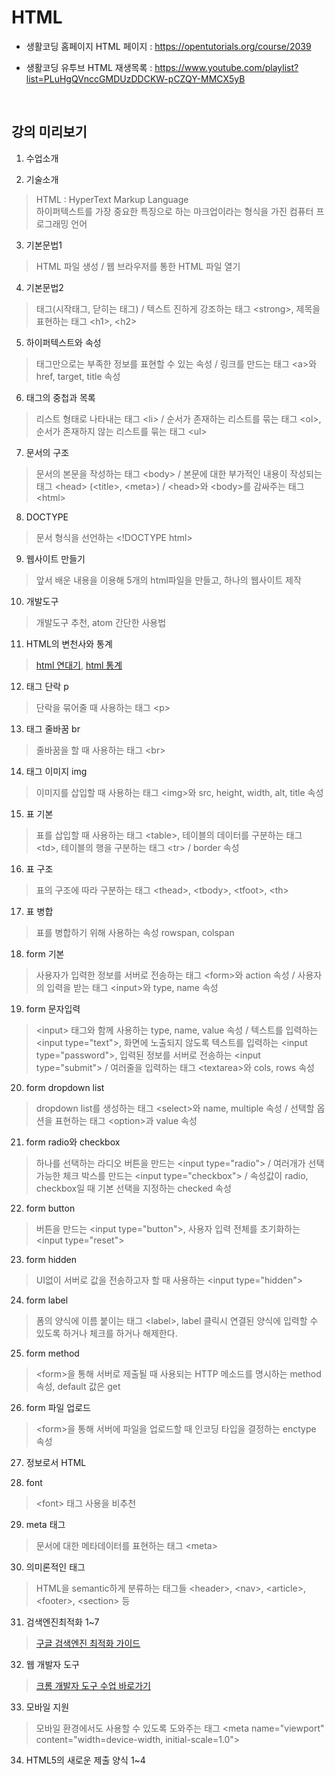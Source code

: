 # HTML

- 생활코딩 홈페이지 HTML 페이지 : <https://opentutorials.org/course/2039>

- 생활코딩 유투브 HTML 재생목록 : <https://www.youtube.com/playlist?list=PLuHgQVnccGMDUzDDCKW-pCZQY-MMCX5yB>

<br>

## 강의 미리보기

1. 수업소개

2. 기술소개
> HTML : HyperText Markup Language<br>
하이퍼텍스트를 가장 중요한 특징으로 하는 마크업이라는 형식을 가진 컴퓨터 프로그래밍 언어

3. 기본문법1
> HTML 파일 생성 / 웹 브라우저를 통한 HTML 파일 열기

4. 기본문법2
> 태그(시작태그, 닫히는 태그) / 텍스트 진하게 강조하는 태그 \<strong\>, 제목을 표현하는 태그 \<h1\>, \<h2\>

5. 하이퍼텍스트와 속성
> 태그만으로는 부족한 정보를 표현할 수 있는 속성 / 링크를 만드는 태그 \<a\>와 href, target, title 속성

6. 태그의 중첩과 목록
> 리스트 형태로 나타내는 태그 \<li\> / 순서가 존재하는 리스트를 묶는 태그 \<ol\>, 순서가 존재하지 않는 리스트를 묶는 태그 \<ul\>

7. 문서의 구조
> 문서의 본문을 작성하는 태그 \<body\> / 본문에 대한 부가적인 내용이 작성되는 태그 \<head\> (\<title\>, \<meta\>) / \<head\>와 \<body\>를 감싸주는 태그 \<html\>

8. DOCTYPE
> 문서 형식을 선언하는 \<!DOCTYPE html\>

9. 웹사이트 만들기
> 앞서 배운 내용을 이용해 5개의 html파일을 만들고, 하나의 웹사이트 제작

10. 개발도구
> 개발도구 추천, atom 간단한 사용법

11. HTML의 변천사와 통계
> [html 연대기](http://www.martinrinehart.com/frontend-engineering/engineers/html/html-tag-history.html), [html 통계](https://www.advancedwebranking.com/seo/html-study/)

12. 태그 단락 p
> 단락을 묶어줄 때 사용하는 태그 \<p\>

13. 태그 줄바꿈 br
> 줄바꿈을 할 때 사용하는 태그 \<br\>

14. 태그 이미지 img
> 이미지를 삽입할 때 사용하는 태그 \<img\>와 src, height, width, alt, title 속성

15. 표 기본
> 표를 삽입할 때 사용하는 태그 \<table\>, 테이블의 데이터를 구분하는 태그 \<td\>, 테이블의 행을 구분하는 태그 \<tr\> / border 속성

16. 표 구조
> 표의 구조에 따라 구분하는 태그 \<thead\>, \<tbody\>, \<tfoot\>, \<th\>

17. 표 병합
> 표를 병합하기 위해 사용하는 속성 rowspan, colspan

18. form 기본
> 사용자가 입력한 정보를 서버로 전송하는 태그 \<form\>와 action 속성 / 사용자의 입력을 받는 태그 \<input\>와 type, name 속성

19. form 문자입력
> \<input\> 태그와 함께 사용하는 type, name, value 속성 / 텍스트를 입력하는 \<input type="text"\>, 화면에 노출되지 않도록 텍스트를 입력하는 \<input type="password"\>, 입력된 정보를 서버로 전송하는 \<input type="submit"\> / 여러줄을 입력하는 태그 \<textarea\>와 cols, rows 속성

20. form dropdown list
> dropdown list를 생성하는 태그 \<select\>와 name, multiple 속성 / 선택할 옵션을 표현하는 태그 \<option\>과 value 속성

21. form radio와 checkbox
> 하나를 선택하는 라디오 버튼을 만드는 \<input type="radio"\> / 여러개가 선택 가능한 체크 박스를 만드는 \<input type="checkbox"\> / 속성값이 radio, checkbox일 때 기본 선택을 지정하는 checked 속성

22. form button
> 버튼을 만드는 \<input type="button"\>, 사용자 입력 전체를 초기화하는 \<input type="reset"\>

23. form hidden
> UI없이 서버로 값을 전송하고자 할 때 사용하는 \<input type="hidden"\>

24. form label
> 폼의 양식에 이름 붙이는 태그 \<label\>, label 클릭시 연결된 양식에 입력할 수 있도록 하거나 체크를 하거나 해제한다.

25. form method
> \<form\>을 통해 서버로 제출될 때 사용되는 HTTP 메소드를 명시하는 method 속성, default 값은 get

26. form 파일 업로드
> \<form\>을 통해 서버에 파일을 업로드할 때 인코딩 타입을 결정하는 enctype 속성

27. 정보로서 HTML

28. font
> \<font\> 태그 사용을 비추천

29. meta 태그
> 문서에 대한 메타데이터를 표현하는 태그 \<meta\>

30. 의미론적인 태그
> HTML을 semantic하게 분류하는 태그들 \<header\>, \<nav\>, \<article\>, \<footer\>, \<section\> 등

31. 검색엔진최적화 1~7
> [구글 검색엔진 최적화 가이드](http://static.googleusercontent.com/media/www.google.com/ko//intl/ko/webmasters/docs/search-engine-optimization-starter-guide-ko.pdf)

32. 웹 개발자 도구
> [크롬 개발자 도구 수업 바로가기](https://opentutorials.org/module/306/2865)

33. 모바일 지원
> 모바일 환경에서도 사용할 수 있도록 도와주는 태그 \<meta name="viewport" content="width=device-width, initial-scale=1.0"\>

34. HTML5의 새로운 제출 양식 1~4